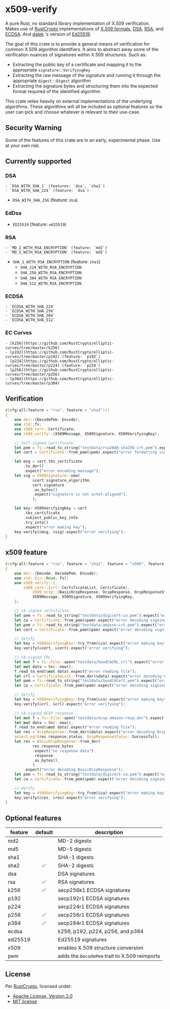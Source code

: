x509-verify
===========

A pure Rust, no standard library implementation of X.509 verification. Makes use of
[RustCrypto](https://github.com/RustCrypto) implementations of
[X.509 formats](https://github.com/RustCrypto/formats),
[DSA](https://github.com/RustCrypto/signatures/tree/master/dsa),
[RSA](https://github.com/RustCrypto/RSA), and
[ECDSA](https://github.com/RustCrypto/signatures/tree/master/ecdsa). And
[dalek](https://github.com/dalek-cryptography) 's version of
[Ed25519](https://github.com/dalek-cryptography/curve25519-dalek).

The goal of this crate is to provide a general means of verification for common X.509 algorithm identifiers.
It aims to abstract away some of the verification nuances of signatures within X.509 structures. Such as:

- Extracting the public key of a certificate and mapping it to the appropriate `signature::VerifyingKey`
- Extracting the raw message of the signature and running it through the appropriate `digest::Digest` algorithm
- Extracting the signature bytes and structuring them into the expected format required of the identified algorithm

This crate relies heavily on external implementations of the underlying algorithms. These algorithms will all be
included as optional features so the user can pick and choose whatever is relevant to their use-case.

## Security Warning

Some of the features of this crate are in an early, experimental phase. Use at your own risk.

## Currently supported

### DSA

    - `DSA_WITH_SHA_1` (features: `dsa`, `sha1`)
    - `DSA_WITH_SHA_224` (feature: `dsa`)
- `DSA_WITH_SHA_256` (feature: `dsa`)

### EdDsa

- `ED25519` (feature: `ed25519`)

### RSA

    - `MD_2_WITH_RSA_ENCRYPTION` (feature: `md2`)
    - `MD_5_WITH_RSA_ENCRYPTION` (feature: `md5`)
- `SHA_1_WITH_RSA_ENCRYPTION` (feature: `sha1`)
    - `SHA_224_WITH_RSA_ENCRYPTION`
    - `SHA_256_WITH_RSA_ENCRYPTION`
    - `SHA_384_WITH_RSA_ENCRYPTION`
    - `SHA_512_WITH_RSA_ENCRYPTION`

### ECDSA

    - `ECDSA_WITH_SHA_224`
    - `ECDSA_WITH_SHA_256`
    - `ECDSA_WITH_SHA_384`
    - `ECDSA_WITH_SHA_512`

### EC Curves

    - [k256](https://github.com/RustCrypto/elliptic-curves/tree/master/k256)
    - [p192](https://github.com/RustCrypto/elliptic-curves/tree/master/p192) (feature: `p192`)
    - [p224](https://github.com/RustCrypto/elliptic-curves/tree/master/p224) (feature: `p224`)
    - [p256](https://github.com/RustCrypto/elliptic-curves/tree/master/p256)
    - [p384](https://github.com/RustCrypto/elliptic-curves/tree/master/p384)

## Verification

```rust
#[cfg(all(feature = "rsa", feature = "sha2"))]
{
    use der::{DecodePem, Encode};
    use std::fs;
    use x509_cert::Certificate;
    use x509_verify::{X509Message, X509Signature, X509VerifyingKey};

    // Self-signed certificate
    let pem = fs::read_to_string("testdata/rsa2048-sha256-crt.pem").expect("error reading file");
    let cert = Certificate::from_pem(&pem).expect("error formatting signing cert");

    let msg = cert.tbs_certificate
        .to_der()
        .expect("error encoding message");
    let sig = X509Signature::new(
            &cert.signature_algorithm,
            cert.signature
            .as_bytes()
            .expect("signature is not octet-aligned"),
            );

    let key: X509VerifyingKey = cert
        .tbs_certificate
        .subject_public_key_info
        .try_into()
        .expect("error making key");
    key.verify(&msg, &sig).expect("error verifying");
}
```

## x509 feature

```rust
#[cfg(all(feature = "rsa", feature = "sha2", feature = "x509", feature = "pem"))]
{
    use der::{Decode, DecodePem, Encode};
    use std::{io::Read, fs};
    use x509_verify::{
        x509_cert::{crl::CertificateList, Certificate},
            x509_ocsp::{BasicOcspResponse, OcspResponse, OcspResponseStatus},
            X509Message, X509Signature, X509VerifyingKey,
    };

    // CA-signed certificate
    let pem = fs::read_to_string("testdata/digicert-ca.pem").expect("error reading file");
    let ca = Certificate::from_pem(&pem).expect("error decoding signing cert");
    let pem = fs::read_to_string("testdata/amazon-crt.pem").expect("error reading file");
    let cert = Certificate::from_pem(&pem).expect("error decoding signing cert");

    // Verify
    let key = X509VerifyingKey::try_from(&ca).expect("error making key");
    key.verify(&cert, &cert).expect("error verifying");

    // CA-signed CRL
    let mut f = fs::File::open("testdata/GoodCACRL.crl").expect("error opening file");
    let mut data = Vec::new();
    f.read_to_end(&mut data).expect("error reading file");
    let crl = CertificateList::from_der(&data).expect("error decoding CRL");
    let pem = fs::read_to_string("testdata/GoodCACert.pem").expect("error reading file");
    let ca = Certificate::from_pem(&pem).expect("error decoding signing cert");

    // Verify
    let key = X509VerifyingKey::try_from(&ca).expect("error making key");
    key.verify(&crl, &crl).expect("error verifying");

    // CA-signed OCSP response
    let mut f = fs::File::open("testdata/ocsp-amazon-resp.der").expect("error opening file");
    let mut data = Vec::new();
    f.read_to_end(&mut data).expect("error reading file");
    let res = OcspResponse::from_der(&data).expect("error decoding OcspRequest");
    assert_eq!(res.response_status, OcspResponseStatus::Successful);
    let res = BasicOcspResponse::from_der(
            res.response_bytes
            .expect("no response data")
            .response
            .as_bytes(),
            )
        .expect("error decoding BasicOcspResponse");
    let pem = fs::read_to_string("testdata/digicert-ca.pem").expect("error reading file");
    let ca = Certificate::from_pem(&pem).expect("error decoding signing cert");

    // Verify
    let key = X509VerifyingKey::try_from(&ca).expect("error making key");
    key.verify(&res, &res).expect("error verifying");
}
```

## Optional features

| **feature** | **default** | **description** |
|-------------|:-----------:|-----------------|
| md2 | | MD-2 digests |
| md5 | | MD-5 digests |
| sha1 | | SHA-1 digests |
| sha2 | :white_check_mark: | SHA-2 digests |
| dsa | | DSA signatures |
| rsa | :white_check_mark: | RSA signatures |
| k256 | :white_check_mark: | secp256k1 ECDSA signatures |
| p192 | | secp192r1 ECDSA signatures |
| p224 | | secp224r1 ECDSA signatures |
| p256 | :white_check_mark: | secp256r1 ECDSA signatures |
| p384 | :white_check_mark: | secp284r1 ECDSA signatures |
| ecdsa | | k256, p192, p224, p256, and p384 |
| ed25519 | | Ed25519 signatures |
| x509 | | enables X.509 structure conversion |
| pem | | adds the `DecodePem` trait to X.509 reimports |

## License

Per [RustCrypto](https://github.com/RustCrypto/formats), licensed under:

- [Apache License, Version 2.0](http://www.apache.org/licenses/LICENSE-2.0)
- [MIT license](http://opensource.org/licenses/MIT)

